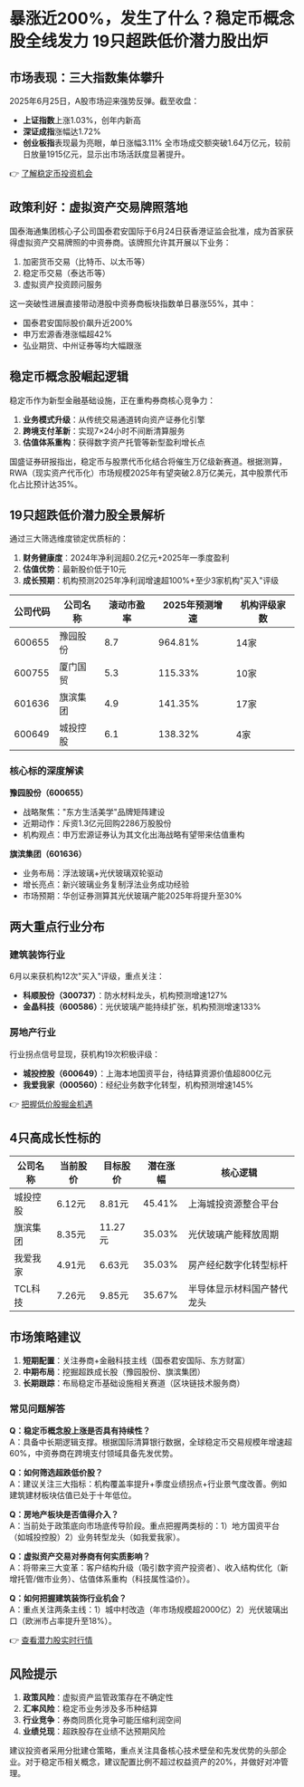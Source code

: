 # 暴涨近200%，发生了什么？稳定币概念股全线发力 19只超跌低价潜力股出炉

## 市场表现：三大指数集体攀升
2025年6月25日，A股市场迎来强势反弹。截至收盘：
- **上证指数**上涨1.03%，创年内新高
- **深证成指**涨幅达1.72%
- **创业板指**表现最为亮眼，单日涨幅3.11%
全市场成交额突破1.64万亿元，较前日放量1915亿元，显示出市场活跃度显著提升。

👉 [了解稳定币投资机会](https://bit.ly/okx_welcome)

## 政策利好：虚拟资产交易牌照落地
国泰海通集团核心子公司国泰君安国际于6月24日获香港证监会批准，成为首家获得虚拟资产交易牌照的中资券商。该牌照允许其开展以下业务：
1. 加密货币交易（比特币、以太币等）
2. 稳定币交易（泰达币等）
3. 虚拟资产投资顾问服务

这一突破性进展直接带动港股中资券商板块指数单日暴涨55%，其中：
- 国泰君安国际股价飙升近200%
- 申万宏源香港涨幅超42%
- 弘业期货、中州证券等均大幅跟涨

## 稳定币概念股崛起逻辑
稳定币作为新型金融基础设施，正在重构券商核心竞争力：
1. **业务模式升级**：从传统交易通道转向资产证券化引擎
2. **跨境支付革新**：实现7×24小时不间断清算服务
3. **估值体系重构**：获得数字资产托管等新型盈利增长点

国盛证券研报指出，稳定币与股票代币化结合将催生万亿级新赛道。根据测算，RWA（现实资产代币化）市场规模2025年有望突破2.8万亿美元，其中股票代币化占比预计达35%。

## 19只超跌低价潜力股全景解析
通过三大筛选维度锁定优质标的：
1. **财务健康度**：2024年净利润超0.2亿元+2025年一季度盈利
2. **估值优势**：最新股价低于10元
3. **成长预期**：机构预测2025年净利润增速超100%+至少3家机构"买入"评级

| 公司代码 | 公司名称   | 滚动市盈率 | 2025年预测增速 | 机构评级家数 |
|----------|------------|------------|----------------|--------------|
| 600655   | 豫园股份   | 8.7        | 964.81%        | 14家         |
| 600755   | 厦门国贸   | 5.3        | 115.33%        | 10家         |
| 601636   | 旗滨集团   | 4.9        | 141.35%        | 17家         |
| 600649   | 城投控股   | 6.1        | 138.32%        | 4家          |

### 核心标的深度解读
**豫园股份（600655）**
- 战略聚焦："东方生活美学"品牌矩阵建设
- 近期动作：斥资1.3亿元回购2286万股股份
- 机构观点：申万宏源证券认为其文化出海战略有望带来估值重构

**旗滨集团（601636）**
- 业务布局：浮法玻璃+光伏玻璃双轮驱动
- 增长亮点：新兴玻璃业务复制浮法业务成功经验
- 市场预期：华创证券测算其光伏玻璃产能2025年将提升至30%

## 两大重点行业分布
### 建筑装饰行业
6月以来获机构12次"买入"评级，重点关注：
- **科顺股份（300737）**：防水材料龙头，机构预测增速127%
- **金晶科技（600586）**：光伏玻璃产能持续扩张，机构预测增速133%

### 房地产行业
行业拐点信号显现，获机构19次积极评级：
- **城投控股（600649）**：上海本地国资平台，待结算资源价值超800亿元
- **我爱我家（000560）**：经纪业务数字化转型，机构预测增速145%

👉 [把握低价股掘金机遇](https://bit.ly/okx_welcome)

## 4只高成长性标的
| 公司名称   | 当前股价 | 目标股价 | 潜在涨幅 | 核心逻辑                     |
|------------|----------|----------|----------|------------------------------|
| 城投控股   | 6.12元   | 8.81元   | 45.41%   | 上海城投资源整合平台         |
| 旗滨集团   | 8.35元   | 11.27元  | 35.03%   | 光伏玻璃产能释放周期         |
| 我爱我家   | 4.91元   | 6.63元   | 35.03%   | 房产经纪数字化转型标杆       |
| TCL科技    | 7.26元   | 9.85元   | 35.67%   | 半导体显示材料国产替代龙头   |

## 市场策略建议
1. **短期配置**：关注券商+金融科技主线（国泰君安国际、东方财富）
2. **中期布局**：挖掘超跌成长股（豫园股份、旗滨集团）
3. **长期跟踪**：布局稳定币基础设施相关赛道（区块链技术服务商）

### 常见问题解答
**Q：稳定币概念股上涨是否具有持续性？**  
A：具备中长期逻辑支撑。根据国际清算银行数据，全球稳定币交易规模年增速超60%，中资券商在跨境支付领域具备先发优势。

**Q：如何筛选超跌低价股？**  
A：建议关注三大指标：机构覆盖率提升+季度业绩拐点+行业景气度改善。例如建筑建材板块估值已处于十年低位。

**Q：房地产板块是否值得介入？**  
A：当前处于政策底向市场底传导阶段。重点把握两类标的：1）地方国资平台（如城投控股）2）业务转型龙头（如我爱我家）。

**Q：虚拟资产交易对券商有何实质影响？**  
A：将带来三大变革：客户结构升级（吸引数字资产投资者）、收入结构优化（新增托管/做市业务）、估值体系重构（科技属性溢价）。

**Q：如何把握建筑装饰行业机会？**  
A：重点关注两条主线：1）城中村改造（年市场规模超2000亿）2）光伏玻璃出口（欧洲市占率提升至18%）。

👉 [查看潜力股实时行情](https://bit.ly/okx_welcome)

## 风险提示
1. **政策风险**：虚拟资产监管政策存在不确定性
2. **汇率风险**：稳定币业务涉及多币种结算
3. **行业竞争**：券商同质化竞争可能压缩利润空间
4. **业绩兑现**：超跌股存在业绩不达预期风险

建议投资者采用分批建仓策略，重点关注具备核心技术壁垒和先发优势的头部企业。对于稳定币相关概念，建议配置比例不超过权益资产的20%，并做好对冲管理。